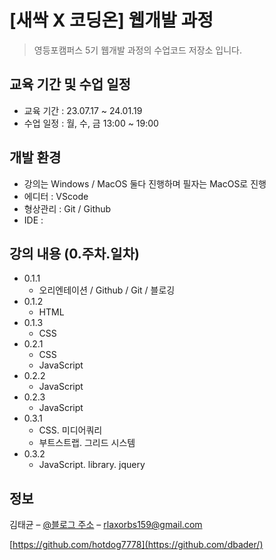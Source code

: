 # [새싹 X 코딩온] 웹개발 과정

> 영등포캠퍼스 5기 웹개발 과정의 수업코드 저장소 입니다.

## 교육 기간 및 수업 일정

- 교육 기간 : 23.07.17 ~ 24.01.19
- 수업 일정 : 월, 수, 금 13:00 ~ 19:00

## 개발 환경

- 강의는 Windows / MacOS 둘다 진행하며 필자는 MacOS로 진행
- 에디터 : VScode
- 형상관리 : Git / Github
- IDE :

## 강의 내용 (0.주차.일차)

- 0.1.1
  - 오리엔테이션 / Github / Git / 블로깅
- 0.1.2
  - HTML
- 0.1.3
  - CSS
- 0.2.1
  - CSS
  - JavaScript
- 0.2.2
  - JavaScript
- 0.2.3
  - JavaScript
- 0.3.1
  - CSS. 미디어쿼리
  - 부트스트랩. 그리드 시스템
- 0.3.2
  - JavaScript. library. jquery

## 정보

김태균 – [@블로그 주소](https://dksl00.tistory.com/) – rlaxorbs159@gmail.com

[https://github.com/hotdog7778](https://github.com/dbader/)
